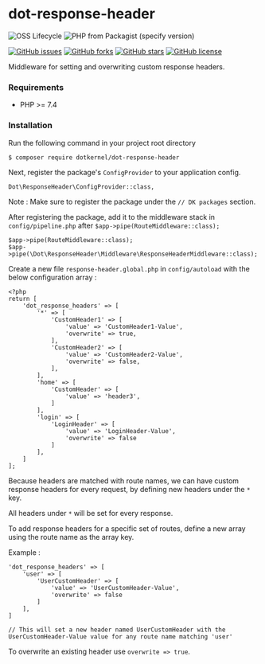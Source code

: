 # dot-response-header

![OSS Lifecycle](https://img.shields.io/osslifecycle/dotkernel/dot-response-header)
![PHP from Packagist (specify version)](https://img.shields.io/packagist/php-v/dotkernel/dot-response-header/3.1.0)

[![GitHub issues](https://img.shields.io/github/issues/dotkernel/dot-response-header)](https://github.com/dotkernel/dot-response-header/issues)
[![GitHub forks](https://img.shields.io/github/forks/dotkernel/dot-response-header)](https://github.com/dotkernel/dot-response-header/network)
[![GitHub stars](https://img.shields.io/github/stars/dotkernel/dot-response-header)](https://github.com/dotkernel/dot-response-header/stargazers)
[![GitHub license](https://img.shields.io/github/license/dotkernel/dot-response-header)](https://github.com/dotkernel/response-header/LICENSE.md)

Middleware for setting and overwriting custom response headers.


### Requirements
- PHP >= 7.4

### Installation

Run the following command in your project root directory

```
$ composer require dotkernel/dot-response-header
``` 

Next, register the package's `ConfigProvider` to your application config.

``Dot\ResponseHeader\ConfigProvider::class,``

Note : Make sure to register the package under the `// DK packages` section.

After registering the package, add it to the middleware stack in ``config/pipeline.php`` after `$app->pipe(RouteMiddleware::class);`

```
$app->pipe(RouteMiddleware::class);
$app->pipe(\Dot\ResponseHeader\Middleware\ResponseHeaderMiddleware::class);
```

Create a new file ``response-header.global.php`` in ``config/autoload`` with the below configuration array :

```
<?php
return [
    'dot_response_headers' => [
        '*' => [
            'CustomHeader1' => [
                'value' => 'CustomHeader1-Value',
                'overwrite' => true,
            ],
            'CustomHeader2' => [
                'value' => 'CustomHeader2-Value',
                'overwrite' => false,
            ],
        ],
        'home' => [
            'CustomHeader' => [
                'value' => 'header3',
            ]
        ],
        'login' => [
            'LoginHeader' => [
                'value' => 'LoginHeader-Value',
                'overwrite' => false
            ]
        ],
    ]
]; 
```

Because headers are matched with route names, we can have custom response headers for every request, by defining new headers under the ``*`` key.

All headers under ``*`` will be set for every response.

To add response headers for a specific set of routes, define a new array using the route name as the array key.

Example : 
```
'dot_response_headers' => [
    'user' => [
        'UserCustomHeader' => [
            'value' => 'UserCustomHeader-Value',
            'overwrite' => false
        ]
    ],
]

// This will set a new header named UserCustomHeader with the UserCustomHeader-Value value for any route name matching 'user'
```

To overwrite an existing header use ``overwrite => true``.
